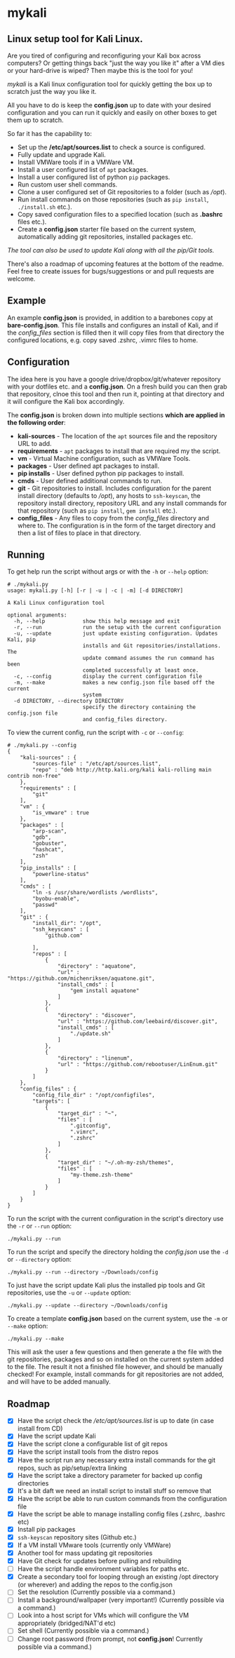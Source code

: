 # mykali

## Linux setup tool for Kali Linux.

Are you tired of configuring and reconfiguring your Kali box across computers? Or getting things back "just the way you like it" after a VM dies or your hard-drive is wiped? Then maybe this is the tool for you!

*mykali*  is a Kali linux configuration tool for quickly getting the box up to scratch just the way you like it. 

All you have to do is keep the **config.json** up to date with your desired configuration and you can run it quickly and easily on other boxes to get them up to scratch.

So far it has the capability to:

- Set up the **/etc/apt/sources.list** to check a source is configured.
- Fully update and upgrade Kali.
- Install VMWare tools if in a VMWare VM.
- Install a user configured list of `apt` packages.
- Install a user configured list of python `pip` packages.
- Run custom user shell commands.
- Clone a user configured set of Git repositories to a folder (such as */opt*).
- Run install commands on those repositories (such as `pip install`, `./install.sh` etc.).
- Copy saved configuration files to a specified location (such as **.bashrc** files etc.).
- Create a **config.json** starter file based on the current system, automatically adding git repositories, installed packages etc.

*The tool can also be used to update Kali along with all the pip/Git tools.*

There's also a roadmap of upcoming features at the bottom of the readme. Feel free to create issues for bugs/suggestions or and pull requests are welcome.

## Example

An example **config.json** is provided, in addition to a barebones copy at **bare-config.json**. This file installs and configures an install of Kali, and if the *config_files* section is filled then it will copy files from that directory the configured locations, e.g. copy saved .zshrc, .vimrc files to home.

## Configuration

The idea here is you have a google drive/dropbox/git/whatever repository with your dotfiles etc. and a **config.json**. On a fresh build you can then grab that repository, clnoe this tool and then run it, pointing at that directory and it will configure the Kali box accordingly. 

The **config.json** is broken down into multiple sections **which are applied in the following order**:

* **kali-sources** - The location of the `apt` sources file and the repository URL to add.
* **requirements** - `apt` packages to install that are required my the script.
* **vm** - Virtual Machine configuration, such as VMWare Tools.
* **packages** - User defined apt packages to install.
* **pip installs** - User defined python pip packages to install.
* **cmds** - User defined additional commands to run.
* **git** - Git repositories to install. Includes configuration for the parent install directory (defaults to */opt*), any hosts to `ssh-keyscan`, the repository install directory, repository URL and any install commands for that repository (such as `pip install`, `gem install` etc.).
* **config_files** - Any files to copy from the *config_files* directory and where to. The configuration is in the form of the target directory and then a list of files to place in that directory.

## Running

To get help run the script without args or with the `-h` or `--help` option:
```
# ./mykali.py
usage: mykali.py [-h] [-r | -u | -c | -m] [-d DIRECTORY]

A Kali Linux configuration tool

optional arguments:
  -h, --help            show this help message and exit
  -r, --run             run the setup with the current configuration
  -u, --update          just update existing configuration. Updates Kali, pip
                        installs and Git repositories/installations. The
                        update command assumes the run command has been
                        completed successfully at least once.
  -c, --config          display the current configuration file
  -m, --make            makes a new config.json file based off the current
                        system
  -d DIRECTORY, --directory DIRECTORY
                        specify the directory containing the config.json file
                        and config_files directory.

```

To view the current config, run the script with `-c` or `--config`:

```
# ./mykali.py --config
{
	"kali-sources" : {
		"sources-file" : "/etc/apt/sources.list",
		"repo" : "deb http://http.kali.org/kali kali-rolling main contrib non-free"
	},
	"requirements" : [
		"git"
	],
	"vm" : {
		"is_vmware" : true
	},
	"packages" : [
		"arp-scan",
		"gdb",
	  	"gobuster",
		"hashcat",
	  	"zsh"
	],
	"pip_installs" : [
		"powerline-status"
	],
	"cmds" : [
		"ln -s /usr/share/wordlists /wordlists",
		"byobu-enable",
		"passwd"
	],
	"git" : {
		"install_dir": "/opt",
		"ssh_keyscans" : [
			"github.com"

		],
		"repos" : [
			{
				"directory" : "aquatone",
				"url" : "https://github.com/michenriksen/aquatone.git",
				"install_cmds" : [
					"gem install aquatone"
				]
			},
			{
				"directory" : "discover",
				"url" : "https://github.com/leebaird/discover.git",
				"install_cmds" : [
					"./update.sh"
				]
			},
			{
				"directory" : "linenum",
				"url" : "https://github.com/rebootuser/LinEnum.git"
			}
		]
	},
	"config_files" : {
		"config_file_dir" : "/opt/configfiles",
		"targets": [
			{
				"target_dir" : "~",
				"files" : [
					".gitconfig",
					".vimrc",
					".zshrc"
				]
			},
			{
				"target_dir" : "~/.oh-my-zsh/themes",
				"files" : [
					"my-theme.zsh-theme"
				]	
			}
		]
	}
}

```

To run the script with the current configuration in the script's directory use the `-r` or `--run` option:
```
./mykali.py --run
```

To run the script and specify the directory holding the *config.json* use the `-d` or `--directory` option:

```
./mykali.py --run --directory ~/Downloads/config
```

To just have the script update Kali plus the installed pip tools and Git repositories, use the `-u` or `--update` option:

```
./mykali.py --update --directory ~/Downloads/config
```

To create a template **config.json** based on the current system, use the `-m` or `--make` option:

```
./mykali.py --make
```
This will ask the user a few questions and then generate a the file with the git repositories, packages and so on installed on the current system added to the file. The result it not a finished file however, and should be manually checked! For example, install commands for git repositories are not added, and will have to be added manually.

## Roadmap

- [x] Have the script check the */etc/apt/sources.list* is up to date (in case install from CD)
- [x] Have the script update Kali 
- [x] Have the script clone a configurable list of git repos 
- [x] Have the script install tools from the distro repos
- [x] Have the script run any necessary extra install commands for the git repos, such as pip/setup/extra linking
- [x] Have the script take a directory parameter for backed up config directories
- [x] It's a bit daft we need an install script to install stuff so remove that
- [x] Have the script be able to run custom commands from the configuration file
- [x] Have the script be able to manage installing config files (.zshrc, .bashrc etc)
- [x] Install pip packages
- [x] `ssh-keyscan` repository sites (Github etc.)
- [x] If a VM install VMware tools (currently only VMWare)
- [x] Another tool for mass updating git repositories 
- [x] Have Git check for updates before pulling and rebuilding
- [ ] Have the script handle environment variables for paths etc.
- [x] Create a secondary tool for looping through an existing /opt directory (or wherever) and adding the repos to the config.json
- [ ] Set the resolution (Currently possible via a command.)
- [ ] Install a background/wallpaper (very important!) (Currently possible via a command.)
- [ ] Look into a host script for VMs which will configure the VM appropriately (bridged/NAT'd etc)
- [ ] Set shell (Currently possible via a command.)
- [ ] Change root password (from prompt, not **config.json**! Currently possible via a command.)
